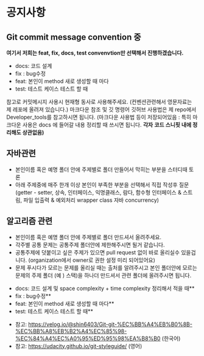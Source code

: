 
# 공지사항 #



## Git  commit message convention 중 ## 

**여기서 저희는 feat, fix, docs, test convenvtion만 선택해서 진행하겠습니다.** 
- docs: 코드 설계
- fix : bug수정
- feat: 본인이 method 새로 생성할 때 마다 
- test: 테스트 케이스 테스트 할 때

참고로 커밋메시지 사용시 현재형 동사로 사용해주세요. (컨벤션관련해서 영문자료는 제 레포에 올려져 있습니다.)
마크다운 참조  및   깃 명령어 깃허브 사용법은 제  repo에서 Developer_tools를 참고하시면 됩니다.
(마크다운 사용법 등이 저장되어있음 : 특히 마크다운 사용은 docs 에 들어갈 내용 정리할 때 쓰시면 됩니다. 
**각자** **코드 스니핏 내에 정리해도 상관없음)** 


## 자바관련 ##

 * 본인이름 혹은 예명 폴더 안에 주제별로 폴더 만들어서 막히는 부분을 스터디때 토론 
 * 아래 주제중에 매주 한개 이상 본인이 부족한 부분을 선택해서 직접 작성후 질문 
(getter - setter, 상속, 인터페이스, 익명클래스, 람다, 함수형 인터페이스 & 스트림, 파일 입출력 & 예외처리 
wrapper class 자바 concurrency)
  


## 알고리즘 관련 ##
*  본인이름 혹은 예명 폴더 안에 주제별로 폴더 만드셔서 올려주세요.  
*  각주별 공통 문제는 공통주제 폴더안에 제한해주시면 될거 같습니다. 
*  공통주제에 덧붙이고 싶은 주제가 있으면 pull request 없이 바로 올리실수 있을겁니다. (organization에서 owner로 권한 설정 미리 되어있어요) 
*  문제 푸시다가 모르는 문제를 올리실 때는 출처를 알려주시고 본인 폴더안에 모르는 문제의 주제 폴더 (예 ) 스택)을 하나더 만드셔서 관련 폴더에 올려주시면 됩니다. 

- docs: 코드 설계 및 space complexity + time complexity 정리해서 적을 때**
- fix : bug수정**
- feat: 본인이 method 새로 생성할 때 마다** 
- test: 테스트 케이스 테스트 할 때** 


* 참고: https://velog.io/@shin6403/Git-git-%EC%BB%A4%EB%B0%8B-%EC%BB%A8%EB%B2%A4%EC%85%98-%EC%84%A4%EC%A0%95%ED%95%98%EA%B8%B0 (한국어)
* 참고: https://udacity.github.io/git-styleguide/ (영어)
